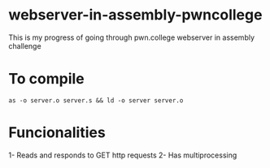 # webserver-in-assembly-pwncollege
This is my progress of going through pwn.college webserver in assembly challenge


# To compile

`as -o server.o server.s && ld -o server server.o`

# Funcionalities

1- Reads and responds to GET http requests
2- Has multiprocessing
